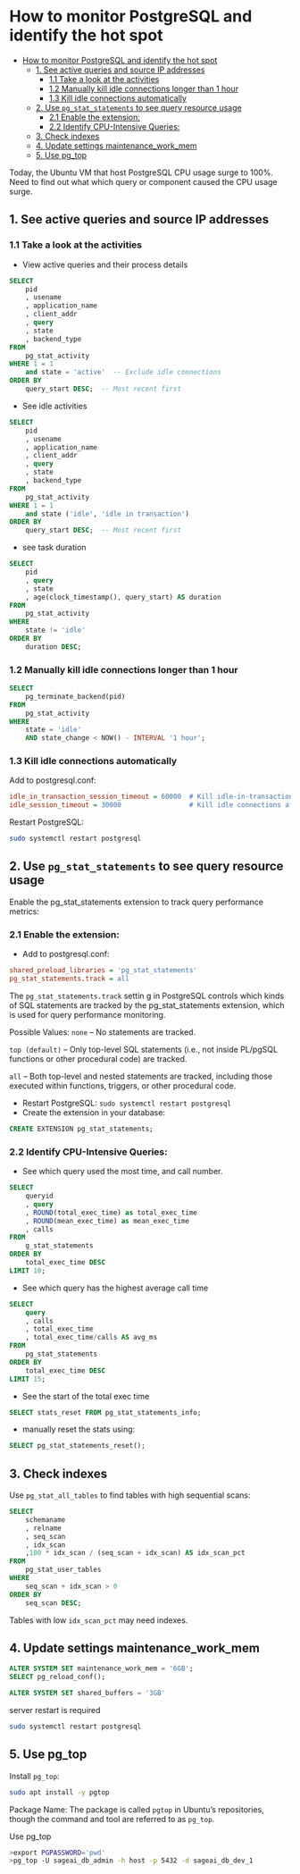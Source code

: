 # How to monitor PostgreSQL and identify the hot spot

- [How to monitor PostgreSQL and identify the hot spot](#how-to-monitor-postgresql-and-identify-the-hot-spot)
    - [1. See active queries and source IP addresses](#1-see-active-queries-and-source-ip-addresses)
        - [1.1 Take a look at the activities](#11-take-a-look-at-the-activities)
        - [1.2 Manually kill idle connections longer than 1 hour](#12-manually-kill-idle-connections-longer-than-1-hour)
        - [1.3 Kill idle connections automatically](#13-kill-idle-connections-automatically)
    - [2. Use `pg_stat_statements` to see query resource usage](#2-use-pg_stat_statements-to-see-query-resource-usage)
        - [2.1 Enable the extension:](#21-enable-the-extension)
        - [2.2 Identify CPU-Intensive Queries:](#22-identify-cpu-intensive-queries)
    - [3. Check indexes](#3-check-indexes)
    - [4. Update settings maintenance\_work\_mem](#4-update-settings-maintenance_work_mem)
    - [5. Use pg\_top](#5-use-pg_top)

Today, the Ubuntu VM that host PostgreSQL CPU usage surge to 100%. Need to find out what which query or component caused the CPU usage surge.

## 1. See active queries and source IP addresses

### 1.1 Take a look at the activities

* View active queries and their process details

```sql
SELECT 
    pid
    , usename
    , application_name
    , client_addr
    , query
    , state
    , backend_type 
FROM 
    pg_stat_activity 
WHERE 1 = 1
    and state = 'active'  -- Exclude idle connections
ORDER BY 
    query_start DESC;  -- Most recent first
```

* See idle activities

```sql 
SELECT 
    pid
    , usename
    , application_name
    , client_addr
    , query
    , state
    , backend_type 
FROM 
    pg_stat_activity 
WHERE 1 = 1
    and state ('idle', 'idle in transaction')
ORDER BY 
    query_start DESC;  -- Most recent first
```

* see task duration

```sql
SELECT 
    pid
    , query
    , state
    , age(clock_timestamp(), query_start) AS duration
FROM 
    pg_stat_activity
WHERE 
    state != 'idle'
ORDER BY 
    duration DESC;
```

### 1.2 Manually kill idle connections longer than 1 hour

```sql
SELECT 
    pg_terminate_backend(pid) 
FROM 
    pg_stat_activity 
WHERE 
    state = 'idle' 
    AND state_change < NOW() - INTERVAL '1 hour';
```

### 1.3 Kill idle connections automatically

Add to postgresql.conf:
```ini
idle_in_transaction_session_timeout = 60000  # Kill idle-in-transaction after 60s (in ms)
idle_session_timeout = 30000                 # Kill idle connections after 30s (optional)
```

Restart PostgreSQL: 
```sh
sudo systemctl restart postgresql
```

## 2. Use `pg_stat_statements` to see query resource usage

Enable the pg_stat_statements extension to track query performance metrics:

### 2.1 Enable the extension:

* Add to postgresql.conf:
```ini
shared_preload_libraries = 'pg_stat_statements'
pg_stat_statements.track = all
```

The `pg_stat_statements.track` settin  g in PostgreSQL controls which kinds of SQL statements are tracked by the pg_stat_statements extension, which is used for query performance monitoring.

Possible Values:
`none` – No statements are tracked.

`top (default)` – Only top-level SQL statements (i.e., not inside PL/pgSQL functions or other procedural code) are tracked.

`all` – Both top-level and nested statements are tracked, including those executed within functions, triggers, or other procedural code.


* Restart PostgreSQL: `sudo systemctl restart postgresql`
* Create the extension in your database:
```sql
CREATE EXTENSION pg_stat_statements;
```

### 2.2 Identify CPU-Intensive Queries:

* See which query used the most time, and call number.
```sql
SELECT 
    queryid
    , query
    , ROUND(total_exec_time) as total_exec_time
    , ROUND(mean_exec_time) as mean_exec_time
    , calls 
FROM 
    g_stat_statements 
ORDER BY 
    total_exec_time DESC 
LIMIT 10;
```

* See which query has the highest average call time

```sql
SELECT 
    query
    , calls
    , total_exec_time
    , total_exec_time/calls AS avg_ms
FROM   
    pg_stat_statements
ORDER BY 
    total_exec_time DESC
LIMIT 15;
```

* See the start of the total exec time

```sql
SELECT stats_reset FROM pg_stat_statements_info; 
```

* manually reset the stats using:

```sql
SELECT pg_stat_statements_reset();
```

## 3. Check indexes

Use `pg_stat_all_tables` to find tables with high sequential scans:

```sql
SELECT 
    schemaname
    , relname
    , seq_scan
    , idx_scan
    ,100 * idx_scan / (seq_scan + idx_scan) AS idx_scan_pct
FROM 
    pg_stat_user_tables
WHERE 
    seq_scan + idx_scan > 0
ORDER BY 
    seq_scan DESC;
```

Tables with low `idx_scan_pct` may need indexes.


## 4. Update settings maintenance_work_mem

```sql
ALTER SYSTEM SET maintenance_work_mem = '6GB';
SELECT pg_reload_conf();
```

```sql
ALTER SYSTEM SET shared_buffers = '3GB'
```
server restart is required
```sh
sudo systemctl restart postgresql
```

## 5. Use pg_top

Install `pg_top`: 
```sh
sudo apt install -y pgtop
```
Package Name: The package is called `pgtop` in Ubuntu’s repositories, though the command and tool are referred to as `pg_top`.

Use pg_top 

```sh
>export PGPASSWORD='pwd'                      
>pg_top -U sageai_db_admin -h host -p 5432 -d sageai_db_dev_1                                   
```